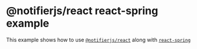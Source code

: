 # @notifierjs/react react-spring example

This example shows how to use [`@notifierjs/react`](../../packages/react) along with
[`react-spring`](https://github.com/pmndrs/react-spring)

